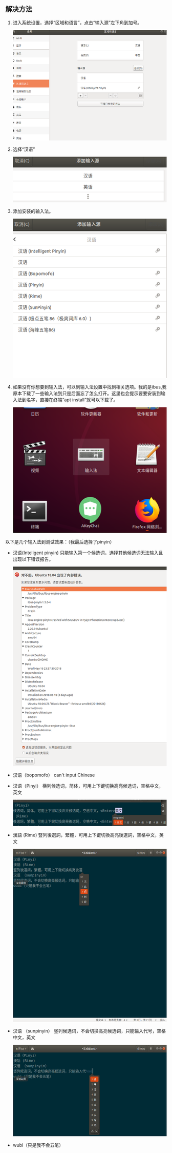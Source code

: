 ## 解决方法

1. 进入系统设置，选择“区域和语言”，点击“输入源”左下角到加号。

   ![2018-05-16 23-21-59 的屏幕截图](./20180516232159.png)

   

   

2. 选择“汉语”

   ![2018-05-16 23-22-43 的屏幕截图](./20180516232243.png)

3. 添加安装的输入法。

   ![2018-05-16 23-23-15 的屏幕截图](./20180516232315.png)

4. 如果没有你想要到输入法，可以到输入法设置中找到相关选项。我的是ibus,我原本下载了一些输入法到只是后面忘了怎么打开。这里也会提示要要安装到输入法到名字，直接在终端“apt install”就可以下载了。

   ![2018-05-16 23-50-52 的屏幕截图](./20180516235052.png)

以下是几个输入法到测试效果：（我最后选择了pinyin）

- 汉语(Inteligent pinyin)
   只能输入第一个候选词，选择其他候选词无法输入且出现以下错误报告。

   ![2018-05-16 23-40-06 的屏幕截图](./20180516234006.png)

- 汉语（bopomofo）
   can't input Chinese

- 汉语（Pinyi）
   横列候选词，简体，可用上下键切换高亮候选词，空格中文，<Enter>英文

   ![深度截图_选择区域_20180516233643](深度截图_选择区域_20180516233643.png)

- 漢語 (Rime)
   豎列後選詞，繁體，可用上下鍵切換高亮後選詞，空格中文，<Enter>英文

   ![深度截图_gedit_20180516233253](深度截图_gedit_20180516233253.png)

- 汉语 （sunpinyin）
   竖列候选词，不会切换高亮候选词，只能输入代号，空格中文，<Enter>英文

   ![深度截图_选择区域_20180516233046](深度截图_选择区域_20180516233046.png)

- wubi（只是我不会五笔）
